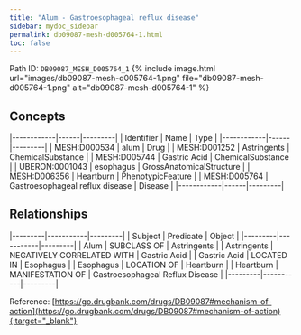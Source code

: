 ```yaml
---
title: "Alum - Gastroesophageal reflux disease"
sidebar: mydoc_sidebar
permalink: db09087-mesh-d005764-1.html
toc: false 
---
```



Path ID: `DB09087_MESH_D005764_1`
{% include image.html url="images/db09087-mesh-d005764-1.png" file="db09087-mesh-d005764-1.png" alt="db09087-mesh-d005764-1" %}

## Concepts

|------------|------|---------|
| Identifier | Name | Type    |
|------------|------|---------|
| MESH:D000534 | alum | Drug |
| MESH:D001252 | Astringents | ChemicalSubstance |
| MESH:D005744 | Gastric Acid | ChemicalSubstance |
| UBERON:0001043 | esophagus | GrossAnatomicalStructure |
| MESH:D006356 | Heartburn | PhenotypicFeature |
| MESH:D005764 | Gastroesophageal reflux disease | Disease |
|------------|------|---------|

## Relationships

|---------|-----------|---------|
| Subject | Predicate | Object  |
|---------|-----------|---------|
| Alum | SUBCLASS OF | Astringents |
| Astringents | NEGATIVELY CORRELATED WITH | Gastric Acid |
| Gastric Acid | LOCATED IN | Esophagus |
| Esophagus | LOCATION OF | Heartburn |
| Heartburn | MANIFESTATION OF | Gastroesophageal Reflux Disease |
|---------|-----------|---------|

Reference: [https://go.drugbank.com/drugs/DB09087#mechanism-of-action](https://go.drugbank.com/drugs/DB09087#mechanism-of-action){:target="_blank"}